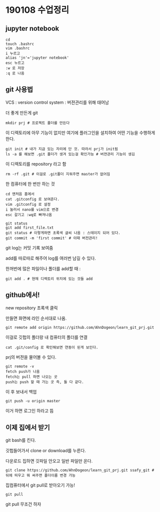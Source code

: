 # 190108 수업정리

## jupyter notebook

```
cd
touch .bashrc
vim .bashrc
i 누르고
alias 'jn'='jupyter notebook'
esc 누르고
:w 로 저장
:q 로 나옴
```

## git 사용법

VCS : version control system : 버젼관리를 위해 태어남

더 좋게 만든게 git

```
mkdir prj # 프로젝트 폴더를 만든다
```

이 디렉토리에 아무 기능이 없지만 여기에 플러그인을 설치하여 어떤 기능을 수행하게 한다.

```
git init # 내가 지금 있는 자리에 단 것. 따라서 prj가 init됨
ls -a 를 해보면 .git 폴더가 생겨 있는걸 확인가능 # 버젼관리 기능이 생김
```

이 디렉토리를 repository 라고 함

```
rm -rf .git # 이걸로 .git폴더 지워주면 master가 없어짐
```

한 컴퓨터에 한 번만 하는 것

```
cd 맨처음 홈에서
cat .gitconfig 로 보여준다.
vim .gitconfig 로 설정
i 눌러서 nano를 vim으로 변경
esc 갈기고 :wq로 빠져나옴
```

```
git status
git add first_file.txt
git status # 이렇게하면 초록색 글씨 나옴 : 스테이지 되어 있다.
git commit -m 'first commit' # 이때 버전관리!

```

git log는 커밋 기록 보여줌

add를 따로따로 해주어 log를 여러번 남길 수 있다.



한꺼번에 많은 파일이나 폴더를 add할 때 :

```
git add . # 현재 디렉토리 위치에 있는 것들 add
```

## github에서!

new repository 초록색 클릭

만들면 화면에 라인 순서대로 나옴.



```
git remote add origin https://github.com/AhnDogeon/learn_git_prj.git
```

이걸로 깃헙의 폴더랑 내 컴퓨터의 폴더를 연결

```
cat .git/config 로 확인해보면 연동이 된게 보인다.
```

prj의 버젼을 물어볼 수 있다.

```
git remote -v 
fetch push가 나옴
fetch는 pull 하면 나오는 곳
push는 push 할 때 가는 곳 즉, 둘 다 같다.
```

이 후 보내서 백업

```
git push -u origin master
```

이거 하면 로그인 하라고 뜸



## 이제 집에서 받기

git bash를 킨다.

깃헙들어가서 clone or download를 누른다.

다운로드 집하면 깃파일 안오고 일반 파일만 온다.

```
git clone https://github.com/AhnDogeon/learn_git_prj.git ssafy_git # 뒤에 띄우고 뭐 써주면 폴더이름 변경 가능
```

집컴퓨터에서 git pull로 받아오기 가능!

```
git pull
```



git pull 무조건 하자
